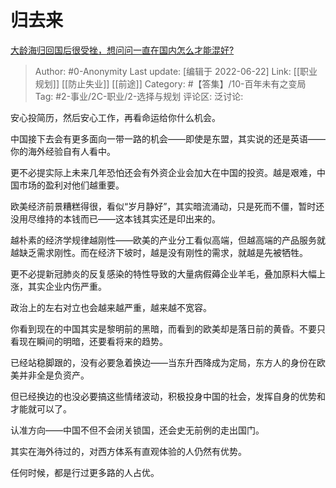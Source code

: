 # 归去来
[大龄海归回国后很受挫，想问问一直在国内怎么才能混好?](https://www.zhihu.com/question/393833585/answer/2537942509)

> Author: #0-Anonymity
> Last update: [编辑于 2022-06-22]
> Link: [[职业规划]] [[防止失业]] [[前途]]
> Category: #【答集】/10-百年未有之变局
> Tag: #2-事业/2C-职业/2-选择与规划
> 评论区:
> 泛讨论:

安心投简历，然后安心工作，再看命运给你什么机会。

中国接下去会有更多面向一带一路的机会——即使是东盟，其实说的还是英语——你的海外经验自有人看中。

更不必提实际上未来几年恐怕还会有外资企业会加大在中国的投资。越是艰难，中国市场的盈利对他们越重要。

欧美经济前景糟糕得很，看似“岁月静好”，其实暗流涌动，只是死而不僵，暂时还没用尽维持的本钱而已——这本钱其实还是印出来的。

越朴素的经济学规律越刚性——欧美的产业分工看似高端，但越高端的产品服务就越缺乏需求刚性。而在经济下坡时，越是没有刚性的需求，就越是先被牺牲。

更不必提新冠肺炎的反复感染的特性导致的大量病假薅企业羊毛，叠加原料大幅上涨，其实企业内伤严重。

政治上的左右对立也会越来越严重，越来越不宽容。

你看到现在的中国其实是黎明前的黑暗，而看到的欧美却是落日前的黄昏。不要只看现在瞬间的明暗，还要看将来的趋势。

已经站稳脚跟的，没有必要急着换边——当东升西降成为定局，东方人的身份在欧美并非全是负资产。

但已经换边的也没必要搞这些情绪波动，积极投身中国的社会，发挥自身的优势和才能就可以了。

认准方向——中国不但不会闭关锁国，还会史无前例的走出国门。

其实在海外待过的，对西方体系有直观体验的人仍然有优势。

任何时候，都是行过更多路的人占优。
